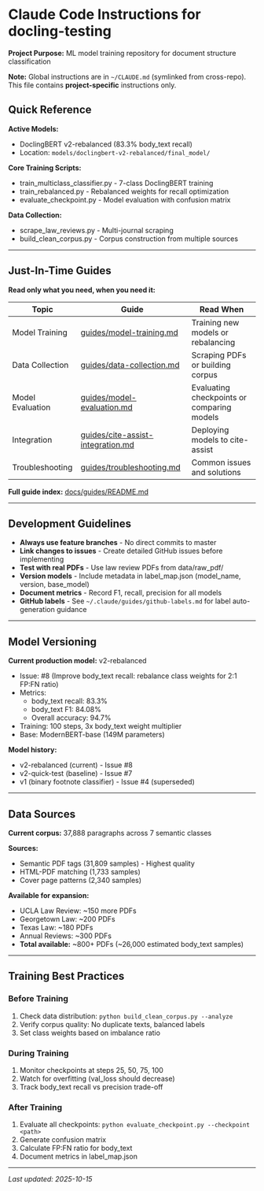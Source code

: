 # Claude Code Instructions for docling-testing

**Project Purpose:** ML model training repository for document structure classification

**Note:** Global instructions are in `~/CLAUDE.md` (symlinked from cross-repo). This file contains **project-specific** instructions only.

## Quick Reference

**Active Models:**
- DoclingBERT v2-rebalanced (83.3% body_text recall)
- Location: `models/doclingbert-v2-rebalanced/final_model/`

**Core Training Scripts:**
- train_multiclass_classifier.py - 7-class DoclingBERT training
- train_rebalanced.py - Rebalanced weights for recall optimization
- evaluate_checkpoint.py - Model evaluation with confusion matrix

**Data Collection:**
- scrape_law_reviews.py - Multi-journal scraping
- build_clean_corpus.py - Corpus construction from multiple sources

---

## Just-In-Time Guides

**Read only what you need, when you need it:**

| Topic | Guide | Read When |
|-------|-------|-----------|
| Model Training | [guides/model-training.md](docs/guides/model-training.md) | Training new models or rebalancing |
| Data Collection | [guides/data-collection.md](docs/guides/data-collection.md) | Scraping PDFs or building corpus |
| Model Evaluation | [guides/model-evaluation.md](docs/guides/model-evaluation.md) | Evaluating checkpoints or comparing models |
| Integration | [guides/cite-assist-integration.md](docs/guides/cite-assist-integration.md) | Deploying models to cite-assist |
| Troubleshooting | [guides/troubleshooting.md](docs/guides/troubleshooting.md) | Common issues and solutions |

**Full guide index:** [docs/guides/README.md](docs/guides/README.md)

---

## Development Guidelines

- **Always use feature branches** - No direct commits to master
- **Link changes to issues** - Create detailed GitHub issues before implementing
- **Test with real PDFs** - Use law review PDFs from data/raw_pdf/
- **Version models** - Include metadata in label_map.json (model_name, version, base_model)
- **Document metrics** - Record F1, recall, precision for all models
- **GitHub labels** - See `~/.claude/guides/github-labels.md` for label auto-generation guidance

---

## Model Versioning

**Current production model:** v2-rebalanced
- Issue: #8 (Improve body_text recall: rebalance class weights for 2:1 FP:FN ratio)
- Metrics:
  - body_text recall: 83.3%
  - body_text F1: 84.08%
  - Overall accuracy: 94.7%
- Training: 100 steps, 3x body_text weight multiplier
- Base: ModernBERT-base (149M parameters)

**Model history:**
- v2-rebalanced (current) - Issue #8
- v2-quick-test (baseline) - Issue #7
- v1 (binary footnote classifier) - Issue #4 (superseded)

---

## Data Sources

**Current corpus:** 37,888 paragraphs across 7 semantic classes

**Sources:**
- Semantic PDF tags (31,809 samples) - Highest quality
- HTML-PDF matching (1,733 samples)
- Cover page patterns (2,340 samples)

**Available for expansion:**
- UCLA Law Review: ~150 more PDFs
- Georgetown Law: ~200 PDFs
- Texas Law: ~180 PDFs
- Annual Reviews: ~300 PDFs
- **Total available:** ~800+ PDFs (~26,000 estimated body_text samples)

---

## Training Best Practices

### Before Training
1. Check data distribution: `python build_clean_corpus.py --analyze`
2. Verify corpus quality: No duplicate texts, balanced labels
3. Set class weights based on imbalance ratio

### During Training
1. Monitor checkpoints at steps 25, 50, 75, 100
2. Watch for overfitting (val_loss should decrease)
3. Track body_text recall vs precision trade-off

### After Training
1. Evaluate all checkpoints: `python evaluate_checkpoint.py --checkpoint <path>`
2. Generate confusion matrix
3. Calculate FP:FN ratio for body_text
4. Document metrics in label_map.json

---

*Last updated: 2025-10-15*
